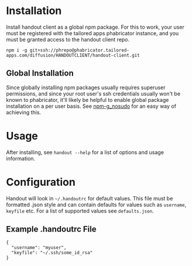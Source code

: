 # Installation
Install handout client as a global npm package. For this to work, your user must be registered with the tailored apps phabricator instance, and you must be granted access to the handout client repo. 

```
npm i -g git+ssh://phrepo@phabricator.tailored-apps.com/diffusion/HANDOUTCLIENT/handout-client.git
```

## Global Installation
Since globally installing npm packages usually requires superuser permissions, and since your root user's ssh credentials usually won't be known to phabricator, it'll likely be helpful to enable global package installation on a per user basis. See [npm-g_nosudo](https://github.com/glenpike/npm-g_nosudo) for an easy way of achieving this.

# Usage
After installing, see `handout --help` for a list of options and usage information.

# Configuration
Handout will look in `~/.handoutrc` for default values. This file must be formatted .json style and can contain defaults for values such as `username`, `keyfile` etc. For a list of supported values see `defaults.json`.

## Example .handoutrc File
```
{
  "username": "myuser",
  "keyfile": "~/.ssh/some_id_rsa"
}
```